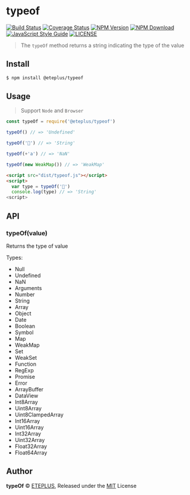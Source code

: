 # typeof

[![Build Status](https://travis-ci.org/eteplus/typeof.svg?branch=master)](https://travis-ci.org/eteplus/typeof) [![Coverage Status](https://coveralls.io/repos/github/eteplus/typeof/badge.svg?branch=master)](https://coveralls.io/github/eteplus/typeof?branch=master) [![NPM Version](https://img.shields.io/npm/v/@eteplus/typeof.svg)](https://www.npmjs.com/package/@eteplus/typeof) [![NPM Download](https://img.shields.io/npm/dm/@eteplus/typeof.svg)](https://www.npmjs.com/package/@eteplus/typeof) [![JavaScript Style Guide](https://img.shields.io/badge/code_style-standard-brightgreen.svg)](https://standardjs.com) [![LICENSE](https://img.shields.io/npm/l/@eteplus/typeof.svg)](https://github.com/eteplus/typeof/blob/master/LICENSE)

> The `typeOf` method returns a string indicating the type of the value

## Install

```bash
$ npm install @eteplus/typeof
```

## Usage

> Support `Node` and `Browser`

```js
const typeOf = require('@eteplus/typeof')

typeOf() // => 'Undefined'

typeOf('🌟') // => 'String'

typeOf(+'a') // => 'NaN'

typeOf(new WeakMap()) // => 'WeakMap'
```

```html
<script src="dist/typeof.js"></script>
<script>
  var type = typeOf('🌟')
  console.log(type) // => 'String'
<script>
```

## API

### typeOf(value)

Returns the type of value

Types:

  - Null
  - Undefined
  - NaN
  - Arguments
  - Number
  - String
  - Array
  - Object
  - Date
  - Boolean
  - Symbol
  - Map
  - WeakMap
  - Set
  - WeakSet
  - Function
  - RegExp
  - Promise
  - Error
  - ArrayBuffer
  - DataView
  - Int8Array
  - Uint8Array
  - Uint8ClampedArray
  - Int16Array
  - Uint16Array
  - Int32Array
  - Uint32Array
  - Float32Array
  - Float64Array

## Author

**typeOf** © [ETEPLUS](https://github.com/eteplus), Released under the [MIT](https://github.com/eteplus/typeof/blob/master/LICENSE) License
